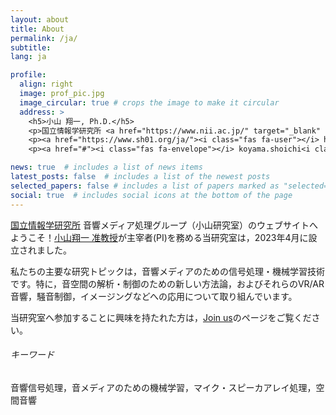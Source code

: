 ```yaml
---
layout: about
title: About
permalink: /ja/
subtitle: 
lang: ja

profile:
  align: right
  image: prof_pic.jpg
  image_circular: true # crops the image to make it circular
  address: >
    <h5>小山 翔一, Ph.D.</h5>
    <p>国立情報学研究所 <a href="https://www.nii.ac.jp/" target="_blank" rel="noopener noreferrer"><i class="fas fa-external-link-alt"></i></a> / 総合研究大学院大学 <a href="https://www.soken.ac.jp/" target="_blank" rel="noopener noreferrer"><i class="fas fa-external-link-alt"></i></a> 准教授</p>
    <p><a href="https://www.sh01.org/ja/"><i class="fas fa-user"></i> https://www.sh01.org/</a></p>
    <p><a href="#"><i class="fas fa-envelope"></i> koyama.shoichi<i class="fas fa-at"></i>ieee.org</a></p>

news: true  # includes a list of news items
latest_posts: false  # includes a list of the newest posts
selected_papers: false # includes a list of papers marked as "selected={true}"
social: true  # includes social icons at the bottom of the page
---
```


[国立情報学研究所](https://www.nii.ac.jp/) 音響メディア処理グループ（小山研究室）のウェブサイトへようこそ！[小山翔一 准教授](https://www.sh01.org/ja/)が主宰者(PI)を務める当研究室は，2023年4月に設立されました。

私たちの主要な研究トピックは，音響メディアのための信号処理・機械学習技術です。特に，音空間の解析・制御のための新しい方法論，およびそれらのVR/AR音響，騒音制御，イメージングなどへの応用について取り組んでいます。

当研究室へ参加することに興味を持たれた方は，[Join us](ja/recruitment/)のページをご覧ください。

###### キーワード
音響信号処理，音メディアのための機械学習，マイク・スピーカアレイ処理，空間音響
